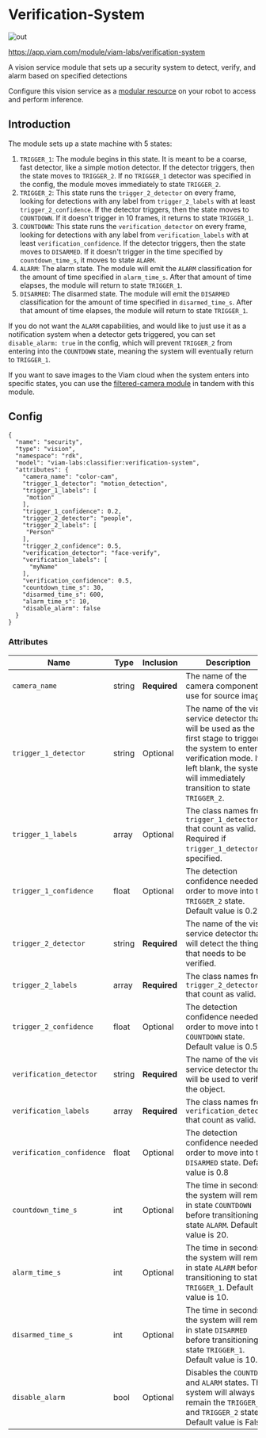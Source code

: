 # Verification-System

![out](https://github.com/viam-labs/verification-system/assets/8298653/7af85327-8d6f-4691-ade8-bb8e651c57c8)


https://app.viam.com/module/viam-labs/verification-system

A vision service module that sets up a security system to detect, verify, and alarm based on specified detections

Configure this vision service as a [modular resource](https://docs.viam.com/modular-resources/) on your robot to access and perform inference.

## Introduction 

The module sets up a state machine with 5 states:
1. `TRIGGER_1`: The module begins in this state. It is meant to be a coarse, fast detector, like a simple motion detector. If the detector triggers, then the state moves to `TRIGGER_2`. If no `TRIGGER_1` detector was specified in the config, the module moves immediately to state `TRIGGER_2`.
2. `TRIGGER_2`: This state runs the `trigger_2_detector` on every frame, looking for detections with any label from `trigger_2_labels` with at least `trigger_2_confidence`. If the detector triggers, then the state moves to `COUNTDOWN`. If it doesn't trigger in 10 frames, it returns to state `TRIGGER_1`.
3. `COUNTDOWN`: This state runs the `verification_detector` on every frame, looking for detections with any label from `verification_labels` with at least `verification_confidence`. If the detector triggers, then the state moves to `DISARMED`. If it doesn't trigger in the time specified by `countdown_time_s`, it moves to state `ALARM`.
4. `ALARM`: The alarm state. The module will emit the `ALARM` classification for the amount of time specified in `alarm_time_s`. After that amount of time elapses, the module will return to state `TRIGGER_1`.
5. `DISARMED`: The disarmed state. The module will emit the `DISARMED` classification for the amount of time specified in `disarmed_time_s`. After that amount of time elapses, the module will return to state `TRIGGER_1`.

If you do not want the `ALARM` capabilities, and would like to just use it as a notification system when a detector gets triggered, you can set `disable_alarm: true` in the config, which will prevent `TRIGGER_2` from entering into the `COUNTDOWN` state, meaning the system will eventually return to `TRIGGER_1`.

If you want to save images to the Viam cloud when the system enters into specific states, you can use the [filtered-camera module](https://app.viam.com/module/erh/filtered-camera) in tandem with this module.

## Config

```
{
  "name": "security",
  "type": "vision",
  "namespace": "rdk",
  "model": "viam-labs:classifier:verification-system",
  "attributes": {
    "camera_name": "color-cam",
    "trigger_1_detector": "motion_detection",
    "trigger_1_labels": [
     "motion"
    ],
    "trigger_1_confidence": 0.2,
    "trigger_2_detector": "people",
    "trigger_2_labels": [
     "Person"
    ],
    "trigger_2_confidence": 0.5,
    "verification_detector": "face-verify",
    "verification_labels": [
      "myName"
    ],
    "verification_confidence": 0.5,
    "countdown_time_s": 30,
    "disarmed_time_s": 600,
    "alarm_time_s": 10,
    "disable_alarm": false
  }
}

```
### Attributes


| Name | Type | Inclusion | Description |
| ---- | ---- | --------- | ----------- |
| `camera_name` | string | **Required** | The name of the camera component to use for source images. |
| `trigger_1_detector` | string | Optional | The name of the vision service detector that will be used as the first stage to trigger the system to enter verification mode. If left blank, the system will immediately transition to state `TRIGGER_2`. |
| `trigger_1_labels` | array | Optional | The class names from `trigger_1_detector` that count as valid. Required if `trigger_1_detector` is specified. |
| `trigger_1_confidence` | float | Optional | The detection confidence needed in order to move into the `TRIGGER_2` state. Default value is 0.2. |
| `trigger_2_detector` | string | **Required** | The name of the vision service detector that will detect the thing that needs to be verified. |
| `trigger_2_labels` | array | **Required** | The class names from `trigger_2_detector` that count as valid. |
| `trigger_2_confidence` | float | Optional | The detection confidence needed in order to move into the `COUNTDOWN` state. Default value is 0.5. |
| `verification_detector` | string | **Required** | The name of the vision service detector that will be used to verify the object. |
| `verification_labels` | array | **Required** | The class names from `verification_detector` that count as valid. |
| `verification_confidence` | float | Optional | The detection confidence needed in order to move into the `DISARMED` state. Default value is 0.8 |
| `countdown_time_s` | int | Optional | The time in seconds the system will remain in state `COUNTDOWN` before transitioning to state `ALARM`. Default value is 20. |
| `alarm_time_s` | int | Optional | The time in seconds the system will remain in  state `ALARM` before transitioning to state `TRIGGER_1`. Default value is 10. |
| `disarmed_time_s` | int | Optional | The time in seconds the system will remain in  state `DISARMED` before transitioning to state `TRIGGER_1`. Default value is 10. |
| `disable_alarm` | bool | Optional | Disables the `COUNTDOWN` and `ALARM` states. The system will always remain the `TRIGGER_1` and `TRIGGER_2` states. Default value is False. |

